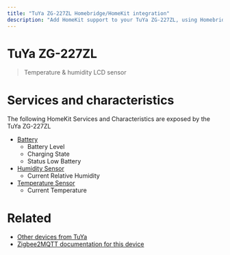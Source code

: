 ```yaml
---
title: "TuYa ZG-227ZL Homebridge/HomeKit integration"
description: "Add HomeKit support to your TuYa ZG-227ZL, using Homebridge, Zigbee2MQTT and homebridge-z2m."
---
```

<!---
This file has been GENERATED using src/docgen/docgen.ts
DO NOT EDIT THIS FILE MANUALLY!
-->
# TuYa ZG-227ZL
> Temperature & humidity LCD sensor


# Services and characteristics
The following HomeKit Services and Characteristics are exposed by
the TuYa ZG-227ZL

* [Battery](../../battery.md)
  * Battery Level
  * Charging State
  * Status Low Battery
* [Humidity Sensor](../../sensors.md)
  * Current Relative Humidity
* [Temperature Sensor](../../sensors.md)
  * Current Temperature


# Related
* [Other devices from TuYa](../index.md#tuya)
* [Zigbee2MQTT documentation for this device](https://www.zigbee2mqtt.io/devices/ZG-227ZL.html)